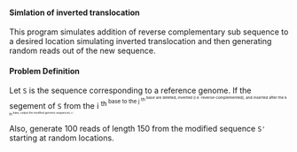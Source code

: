 #### Simlation of inverted translocation

This program simulates addition of reverse complementary sub sequence to a desired location simulating inverted translocation
and then generating random reads out of the new sequence.


#### Problem Definition

Let `S` is the sequence corresponding to a reference genome. If the segement of `S` from the i <sup>th<sup/>  base to the j <sup>th<sup/> base are deleted, inverted (i.e. reverse-complemented), and inserted after the k <sup>th<sup/>  base, output the modified genomic sequences, `S'`. 

Also, generate 100 reads of length 150 from the modified sequence `S'` starting at random locations.
